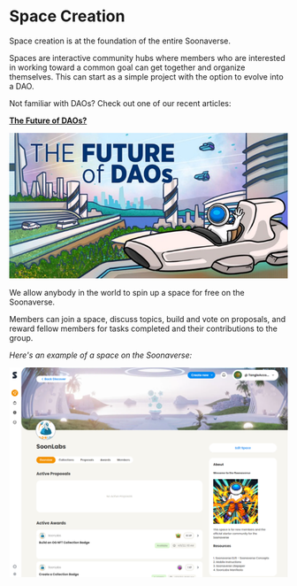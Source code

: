 # Space Creation

Space creation is at the foundation of the entire Soonaverse.

Spaces are interactive community hubs where members who are interested in working toward a common goal can get together and organize themselves. This can start as a simple project with the option to evolve into a DAO.

Not familiar with DAOs? Check out one of our recent articles:

****[**The Future of DAOs?**](https://soonlabs.medium.com/the-future-of-daos-d8a45efb6d93)****

![](<../../.gitbook/assets/image (12).png>)

We allow anybody in the world to spin up a space for free on the Soonaverse.

Members can join a space, discuss topics, build and vote on proposals, and reward fellow members for tasks completed and their contributions to the group.



_Here's an example of a space on the Soonaverse:_

![](<../../.gitbook/assets/image (23).png>)

